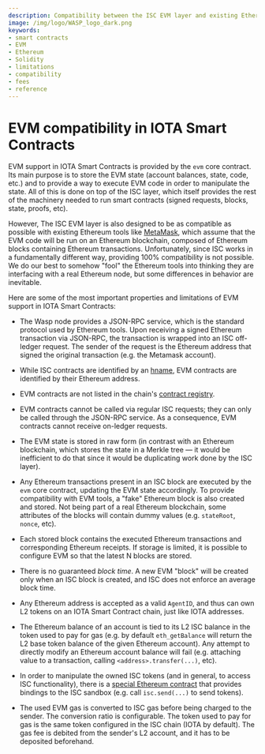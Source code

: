 ```yaml
---
description: Compatibility between the ISC EVM layer and existing Ethereum smart contracts and tooling.
image: /img/logo/WASP_logo_dark.png
keywords:
- smart contracts
- EVM
- Ethereum
- Solidity
- limitations
- compatibility
- fees
- reference
---
```

# EVM compatibility in IOTA Smart Contracts

EVM support in IOTA Smart Contracts is provided by the `evm` core contract. Its main purpose is to store the EVM state (account balances, state, code, etc.) and to provide a way to execute EVM code in order to manipulate the state. All of this is done on top of the ISC layer, which itself provides the rest of the machinery needed to run smart contracts (signed requests, blocks, state, proofs, etc).

However, The ISC EVM layer is also designed to be as compatible as possible with existing Ethereum tools like [MetaMask](https://metamask.io/), which assume that the EVM code will be run on an Ethereum blockchain, composed of Ethereum blocks containing Ethereum transactions. Unfortunately, since ISC works in a fundamentally different way, providing 100% compatibility is not possible. We do our best to somehow "fool" the Ethereum tools into thinking they are interfacing with a real Ethereum node, but some differences in behavior are inevitable.

Here are some of the most important properties and limitations of EVM support in IOTA Smart Contracts:

- The Wasp node provides a JSON-RPC service, which is the standard protocol used by Ethereum tools. Upon receiving a signed Ethereum transaction via JSON-RPC, the transaction is wrapped into an ISC off-ledger request. The sender of the request is the Ethereum address that signed the original transaction (e.g. the Metamask account).

- While ISC contracts are identified by an [hname](../core_concepts/smart-contract-anatomy.md), EVM contracts are identified by their Ethereum address.

- EVM contracts are not listed in the chain's [contract registry](../core_concepts/core_contracts/root.md).

- EVM contracts cannot be called via regular ISC requests; they can only be
  called through the JSON-RPC service.
  As a consequence, EVM contracts cannot receive on-ledger requests.

- The EVM state is stored in raw form (in contrast with an Ethereum blockchain, which stores the state in a Merkle tree — it would be inefficient to do that since it would be duplicating work done by the ISC layer).

- Any Ethereum transactions present in an ISC block are executed by the `evm` core contract, updating the EVM state accordingly. To provide compatibility with EVM tools, a "fake" Ethereum block is also created and stored. Not being part of a real Ethereum blockchain, some attributes of the blocks will contain dummy values (e.g. `stateRoot`, `nonce`, etc).

- Each stored block contains the executed Ethereum transactions and corresponding Ethereum receipts. If storage is limited, it is possible to configure EVM so that the latest N blocks are stored.

- There is no guaranteed *block time*. A new EVM "block" will be created only when an ISC block is created, and ISC does not enforce an average block time.

- Any Ethereum address is accepted as a valid `AgentID`, and thus can own L2 tokens on an IOTA Smart Contract chain, just like IOTA addresses.

- The Ethereum balance of an account is tied to its L2 ISC balance in the token used to pay for gas (e.g. by default `eth_getBalance` will return the L2 base token balance of the given Ethereum account). Any attempt to directly modify an Ethereum account balance will fail (e.g. attaching value to a transaction, calling `<address>.transfer(...)`, etc).

- In order to manipulate the owned ISC tokens (and in general, to access ISC functionality), there is a [special Ethereum contract](magic.md) that provides bindings to the ISC sandbox (e.g. call `isc.send(...)` to send tokens).

- The used EVM gas is converted to ISC gas before being charged to the sender. The conversion ratio is configurable. The token used to pay for gas is the same token configured in the ISC chain (IOTA by default). The gas fee is debited from the sender's L2 account, and it has to be deposited beforehand.

